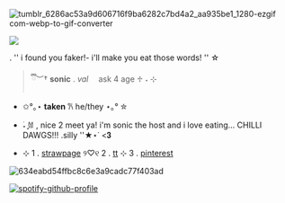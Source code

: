 
![tumblr_6286ac53a9d606716f9ba6282c7bd4a2_aa935be1_1280-ezgif com-webp-to-gif-converter](https://github.com/user-attachments/assets/401f760d-dde0-4083-8ac7-b7517e521ece)


![](https://komarev.com/ghpvc/?username=your-github-username)

 . '' i found you faker!- i'll make you eat those words! ''
☆ 
>  ྀི︶†  **sonic** . *val* 　ask 4 age ♱ ˖ ⊹ 
- ✩°｡⋆ __taken__ 𐙚 he/they ⋆｡° ✮
-  ࣪˖ ִֶָ𐀔 , nice 2 meet ya! i'm sonic the host and i love eating... CHILLI DAWGS!!! .silly ''★⋆˙ <𝟑

-  ⊹  1 . [strawpage](https://sonicvalk.straw.page/) ୨♡୧ 2 . [tt](https://www.tiktok.com/@phighterlxvr) ⊹ 3 . [pinterest](https://za.pinterest.com/scythevalk/)

![634eabd54ffbc8c6e3a9cadc77f403ad](https://github.com/user-attachments/assets/2e853d6f-8897-45cc-8c61-bfec9fe8828c)


[![spotify-github-profile](https://spotify-github-profile.kittinanx.com/api/view?uid=31lox46ruvbmdjuyjidxvyr3smwq&cover_image=true&theme=default&show_offline=false&background_color=121212&interchange=false)](https://github.com/kittinan/spotify-github-profile)
<!--
**lxversvalk/lxversvalk** is a ✨ _special_ ✨ repository because its `README.md` (this file) appears on your GitHub profile.

Here are some ideas to get you started:

- 🔭 I’m currently working on ...
- 🌱 I’m currently learning ...
- 👯 I’m looking to collaborate on ...
- 🤔 I’m looking for help with ...
- 💬 Ask me about ...
- 📫 How to reach me: ...
- 😄 Pronouns: ...
- ⚡ Fun fact: ...
-->
